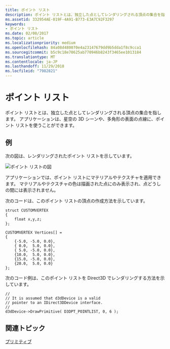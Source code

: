 ```yaml
---
title: ポイント リスト
description: ポイント リストとは、独立した点としてレンダリングされる頂点の集合を指します。 アプリケーションは、星空の 3D シーンや、多角形の表面の点線に、ポイント リストを使うことができます。
ms.assetid: 332954AE-019F-4A91-B773-E3A7C92F3297
keywords:
- ポイント リスト
ms.date: 02/08/2017
ms.topic: article
ms.localizationpriority: medium
ms.openlocfilehash: 84a08d480070e4a23147679dd9b5dda1f8c9cca1
ms.sourcegitcommit: b5c9c18e70625ab770946b8243f3465ee1013184
ms.translationtype: MT
ms.contentlocale: ja-JP
ms.lasthandoff: 11/29/2018
ms.locfileid: "7982821"
---
```

# <a name="point-lists"></a>ポイント リスト


ポイント リストとは、独立した点としてレンダリングされる頂点の集合を指します。 アプリケーションは、星空の 3D シーンや、多角形の表面の点線に、ポイント リストを使うことができます。

## <a name="span-idexamplespanspan-idexamplespanspan-idexamplespanexample"></a><span id="Example"></span><span id="example"></span><span id="EXAMPLE"></span>例


次の図は、レンダリングされたポイント リストを示しています。

![ポイント リストの図](images/pointlst.png)

アプリケーションでは、ポイント リストにマテリアルやテクスチャを適用できます。 マテリアルやテクスチャの色は描画された点にのみ表示され、点どうしの間には表示されません。

次のコードは、このポイント リストの頂点の作成方法を示しています。

```
struct CUSTOMVERTEX
{
    float x,y,z;
};

CUSTOMVERTEX Vertices[] = 
{
    {-5.0, -5.0, 0.0},
    { 0.0,  5.0, 0.0},
    { 5.0, -5.0, 0.0},
    {10.0,  5.0, 0.0},
    {15.0, -5.0, 0.0},
    {20.0,  5.0, 0.0}
};
```

次のコード例は、このポイント リストを Direct3D でレンダリングする方法を示しています。

```
//
// It is assumed that d3dDevice is a valid
// pointer to an IDirect3DDevice interface.
//
d3dDevice->DrawPrimitive( D3DPT_POINTLIST, 0, 6 );
```

## <a name="span-idrelated-topicsspanrelated-topics"></a><span id="related-topics"></span>関連トピック


[プリミティブ](primitives.md)

 

 




